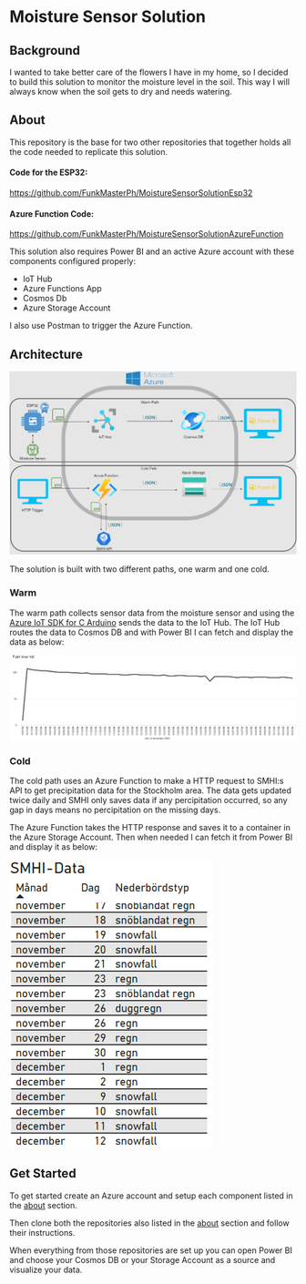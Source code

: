 # Moisture Sensor Solution

## Background
I wanted to take better care of the flowers I have in my home, so I decided to build this solution to monitor the moisture level in the soil. This way I will always know when the soil gets to dry and needs watering.

## About

This repository is the base for two other repositories that together holds all the code needed to replicate this solution.

#### Code for the ESP32:
https://github.com/FunkMasterPh/MoistureSensorSolutionEsp32

#### Azure Function Code:
https://github.com/FunkMasterPh/MoistureSensorSolutionAzureFunction

This solution also requires Power BI and an active Azure account with these components configured properly:
* IoT Hub
* Azure Functions App
* Cosmos Db 
* Azure Storage Account

I also use Postman to trigger the Azure Function.

## Architecture
![Architecture](images/SolutionOverview.png "Solution Architecture")

The solution is built with two different paths, one warm and one cold.

### Warm

The warm path collects sensor data from the moisture sensor and using the [Azure IoT SDK for C Arduino](https://github.com/Azure/azure-sdk-for-c-arduino) sends the data to the IoT Hub. The IoT Hub routes the data to Cosmos DB and with Power BI I can fetch and display the data as below:

![MoistureData](images/MoistureVisualization "Visualization of moisture data")

### Cold

The cold path uses an Azure Function to make a HTTP request to SMHI:s API to get precipitation data for the Stockholm area. The data gets updated twice daily and SMHI only saves data if any percipitation occurred, so any gap in days means no percipitation on the missing days.

The Azure Function takes the HTTP response and saves it to a container in the Azure Storage Account. Then when needed I can fetch it from Power BI and display it as below:

![SMHIData](images/SMHIVisualization "Visualization of SMHI data")

## Get Started
To get started create an Azure account and setup each component listed in the [about](#About) section.

Then clone both the repositories also listed in the [about](#About) section and follow their instructions.

When everything from those repositories are set up you can open Power BI and choose your Cosmos DB or your Storage Account as a source and visualize your data.